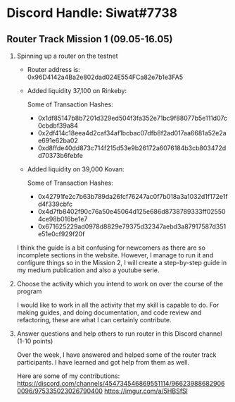 # Discord Handle: Siwat#7738
## Router Track Mission 1 (09.05-16.05)

1) Spinning up a router on the testnet

    - Router address is: 0x96D4142a4Ba2e802dad024E554FCa82e7b1e3FA5

    - Added liquidity  37,100 on Rinkeby: 

        Some of Transaction Hashes:    
        - 0x1df85147b8b7201d329ed504f3fa352e71bc9f88077b5e111d07c0cbdbf39a84
        - 0x2df414c18eea4d2caf34af1bcbac07dfb8f2ad017aa6681a52e2ae691e62ba02
        - 0xd8ffde40dd873c714f215d53e9b26172a6076184b3cb803472dd70373b6febfe    

    - Added liquidity on 39,000 Kovan:

        Some of Transaction Hashes:    
        - 0x42791fe2c7b63b789da26fcf76247ac0f7b018a3a1032d1f172e1fd4f339cbfc
        - 0x4d7fb8402f90c76a50e45064d125e686d8738789333ff025504ce98b016be1e7
        - 0x671625229ad0978d8829e79375d32347aebd3a87917587d351e51e0cf929f20f

    I think the guide is a bit confusing for newcomers as there are so incomplete sections in the website. However, I manage to run it and configure things so in the Mission 2, I will create  a step-by-step guide in my medium publication and also a youtube serie.

2) Choose the activity which you intend to work on over the course of the program

    I would like to work in all the activity that my skill is capable to do. For making guides, and doing documentation, and code review and refactoring, these are what I can certainly contribute.

3) Answer questions and help others to run router in this Discord channel (1-10 points)

    Over the week, I have answered and helped some of the router track participants. I have learned and got help from them as well.

    Here are some of my contributions:
        https://discord.com/channels/454734546869551114/966239886829060096/975335023026790400
        https://imgur.com/a/5HBSfSl
